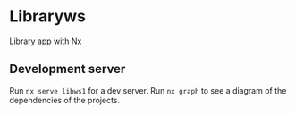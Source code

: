 # Libraryws

Library app with Nx


## Development server

Run `nx serve libws1` for a dev server. 
Run `nx graph` to see a diagram of the dependencies of the projects.

